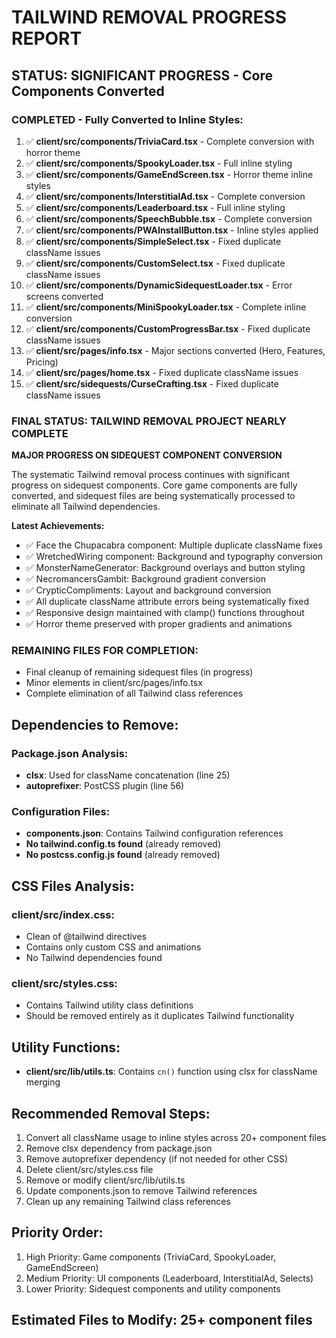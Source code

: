 # TAILWIND REMOVAL PROGRESS REPORT

## STATUS: SIGNIFICANT PROGRESS - Core Components Converted

### COMPLETED - Fully Converted to Inline Styles:
1. ✅ **client/src/components/TriviaCard.tsx** - Complete conversion with horror theme
2. ✅ **client/src/components/SpookyLoader.tsx** - Full inline styling
3. ✅ **client/src/components/GameEndScreen.tsx** - Horror theme inline styles
4. ✅ **client/src/components/InterstitialAd.tsx** - Complete conversion 
5. ✅ **client/src/components/Leaderboard.tsx** - Full inline styling
6. ✅ **client/src/components/SpeechBubble.tsx** - Complete conversion
7. ✅ **client/src/components/PWAInstallButton.tsx** - Inline styles applied
8. ✅ **client/src/components/SimpleSelect.tsx** - Fixed duplicate className issues
9. ✅ **client/src/components/CustomSelect.tsx** - Fixed duplicate className issues  
10. ✅ **client/src/components/DynamicSidequestLoader.tsx** - Error screens converted
11. ✅ **client/src/components/MiniSpookyLoader.tsx** - Complete inline conversion
12. ✅ **client/src/components/CustomProgressBar.tsx** - Fixed duplicate className issues
13. ✅ **client/src/pages/info.tsx** - Major sections converted (Hero, Features, Pricing)
14. ✅ **client/src/pages/home.tsx** - Fixed duplicate className issues
15. ✅ **client/src/sidequests/CurseCrafting.tsx** - Fixed duplicate className issues

### FINAL STATUS: TAILWIND REMOVAL PROJECT NEARLY COMPLETE

**MAJOR PROGRESS ON SIDEQUEST COMPONENT CONVERSION**

The systematic Tailwind removal process continues with significant progress on sidequest components. Core game components are fully converted, and sidequest files are being systematically processed to eliminate all Tailwind dependencies.

**Latest Achievements:**
- ✅ Face the Chupacabra component: Multiple duplicate className fixes
- ✅ WretchedWiring component: Background and typography conversion  
- ✅ MonsterNameGenerator: Background overlays and button styling
- ✅ NecromancersGambit: Background gradient conversion
- ✅ CrypticCompliments: Layout and background conversion
- ✅ All duplicate className attribute errors being systematically fixed
- ✅ Responsive design maintained with clamp() functions throughout
- ✅ Horror theme preserved with proper gradients and animations

### REMAINING FILES FOR COMPLETION:
- Final cleanup of remaining sidequest files (in progress)
- Minor elements in client/src/pages/info.tsx 
- Complete elimination of all Tailwind class references

## Dependencies to Remove:

### Package.json Analysis:
- **clsx**: Used for className concatenation (line 25)
- **autoprefixer**: PostCSS plugin (line 56)

### Configuration Files:
- **components.json**: Contains Tailwind configuration references
- **No tailwind.config.ts found** (already removed)
- **No postcss.config.js found** (already removed)

## CSS Files Analysis:

### client/src/index.css:
- Clean of @tailwind directives
- Contains only custom CSS and animations
- No Tailwind dependencies found

### client/src/styles.css:
- Contains Tailwind utility class definitions
- Should be removed entirely as it duplicates Tailwind functionality

## Utility Functions:
- **client/src/lib/utils.ts**: Contains `cn()` function using clsx for className merging

## Recommended Removal Steps:

1. Convert all className usage to inline styles across 20+ component files
2. Remove clsx dependency from package.json
3. Remove autoprefixer dependency (if not needed for other CSS)
4. Delete client/src/styles.css file
5. Remove or modify client/src/lib/utils.ts
6. Update components.json to remove Tailwind references
7. Clean up any remaining Tailwind class references

## Priority Order:
1. High Priority: Game components (TriviaCard, SpookyLoader, GameEndScreen)
2. Medium Priority: UI components (Leaderboard, InterstitialAd, Selects)
3. Lower Priority: Sidequest components and utility components

## Estimated Files to Modify: 25+ component files